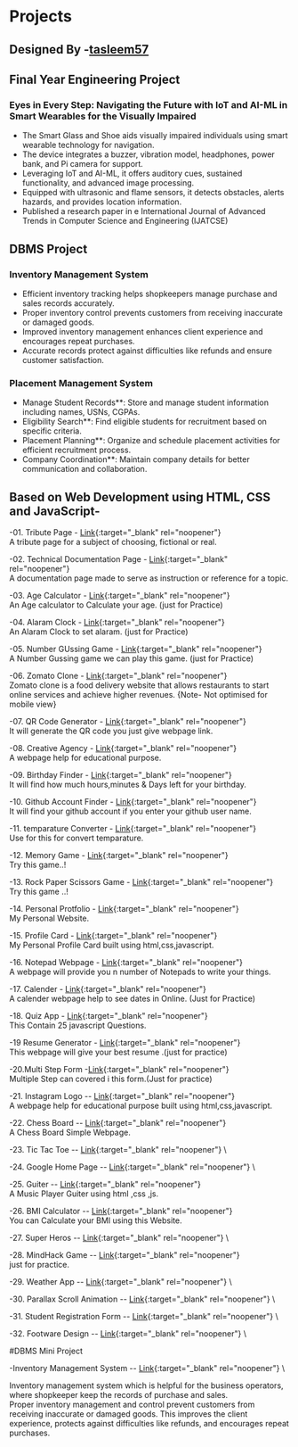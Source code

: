 # Projects
## Designed By  -[tasleem57][Link100]
[Link100]:https://github.com/tasleem57/

## Final Year Engineering Project

### Eyes in Every Step: Navigating the Future with IoT and AI-ML in Smart Wearables for the Visually Impaired

- The Smart Glass and Shoe aids visually impaired individuals using smart wearable technology for navigation.
- The device integrates a buzzer, vibration model, headphones, power bank, and Pi camera for support.
- Leveraging IoT and AI-ML, it offers auditory cues, sustained functionality, and advanced image processing.
- Equipped with ultrasonic and flame sensors, it detects obstacles, alerts hazards, and provides location information.
- Published a research paper in e International Journal of Advanced Trends in Computer Science and Engineering (IJATCSE)
  
## DBMS Project

### Inventory Management System

- Efficient inventory tracking helps shopkeepers manage purchase and sales records accurately.
- Proper inventory control prevents customers from receiving inaccurate or damaged goods.
- Improved inventory management enhances client experience and encourages repeat purchases.
- Accurate records protect against difficulties like refunds and ensure customer satisfaction.

### Placement Management System

- Manage Student Records**: Store and manage student information including names, USNs, CGPAs.
- Eligibility Search**: Find eligible students for recruitment based on specific criteria.
- Placement Planning**: Organize and schedule placement activities for efficient recruitment process.
- Company Coordination**: Maintain company details for better communication and collaboration.


## Based on Web Development using HTML, CSS and JavaScript-

-01. Tribute Page - [Link][Link1]{:target="_blank" rel="noopener"} \
A tribute page for a subject of choosing, fictional or real.

-02. Technical Documentation Page - [Link][Link2]{:target="_blank" rel="noopener"} \
A documentation page made to serve as instruction or reference for a topic.

-03. Age Calculator - [Link][Link3]{:target="_blank" rel="noopener"} \
An Age calculator to Calculate your age. (just for Practice)

-04. Alaram Clock - [Link][Link4]{:target="_blank" rel="noopener"} \
An Alaram Clock to set alaram. (just for Practice)

-05. Number GUssing Game - [Link][Link5]{:target="_blank" rel="noopener"} \
A Number Gussing game we can play this game. (just for Practice)

-06. Zomato Clone - [Link][Link6]{:target="_blank" rel="noopener"}  \
Zomato clone is a food delivery website that allows restaurants to start online services and achieve higher revenues.
{Note- Not optimised for mobile view}

-07. QR Code Generator - [Link][Link7]{:target="_blank" rel="noopener"}  \
It will generate the QR code you just give webpage link.

-08. Creative Agency - [Link][Link8]{:target="_blank" rel="noopener"}  \
A webpage help for educational purpose.

-09. Birthday Finder - [Link][Link9]{:target="_blank" rel="noopener"}  \
It will find how much hours,minutes & Days left for your birthday.

-10. Github Account Finder - [Link][Link10]{:target="_blank" rel="noopener"}  \
It will find your github account if you enter your github user name.

-11. temparature Converter  - [Link][Link11]{:target="_blank" rel="noopener"}  \
Use for this for convert temparature.


-12. Memory Game - [Link][Link12]{:target="_blank" rel="noopener"}  \
Try this game..!


-13. Rock Paper Scissors Game - [Link][Link13]{:target="_blank" rel="noopener"}  \
Try this game ..!


-14. Personal Protfolio - [Link][Link14]{:target="_blank" rel="noopener"}  \
My Personal Website. 


-15. Profile Card - [Link][Link15]{:target="_blank" rel="noopener"}  \
My Personal Profile Card built using html,css,javascript.


-16. Notepad Webpage - [Link][Link16]{:target="_blank" rel="noopener"}  \
A webpage will provide you n number of Notepads to write your things.


-17. Calender  - [Link][Link17]{:target="_blank" rel="noopener"}  \
A  calender webpage help to see dates in Online. (Just for Practice)

-18. Quiz App - [Link][Link18]{:target="_blank" rel="noopener"}  \
This Contain 25 javascript Questions.

-19 Resume Generator - [Link][Link19]{:target="_blank" rel="noopener"}  \
This webpage will give your best resume .(just for practice)

-20.Multi Step Form -[Link][Link20]{:target="_blank" rel="noopener"}  \
Multiple Step can covered i this form.(Just for practice)

-21. Instagram Logo -- [Link][Link21]{:target="_blank" rel="noopener"}  \
A webpage help for educational purpose built using html,css,javascript.

-22. Chess Board -- [Link][Link22]{:target="_blank" rel="noopener"}  \
A Chess Board Simple Webpage.

-23. Tic Tac Toe -- [Link][Link23]{:target="_blank" rel="noopener"}  \

-24. Google Home Page -- [Link][Link24]{:target="_blank" rel="noopener"}  \

-25. Guiter -- [Link][Link25]{:target="_blank" rel="noopener"}  \
A Music Player Guiter using html ,css ,js.

-26. BMI Calculator -- [Link][Link26]{:target="_blank" rel="noopener"}  \
You can Calculate your BMI using this Website.

-27. Super Heros -- [Link][Link27]{:target="_blank" rel="noopener"}  \

-28. MindHack Game -- [Link][Link28]{:target="_blank" rel="noopener"}  \
just for practice.

-29. Weather App -- [Link][Link29]{:target="_blank" rel="noopener"}  \

-30. Parallax Scroll Animation -- [Link][Link30]{:target="_blank" rel="noopener"}  \

-31. Student Registration Form -- [Link][Link31]{:target="_blank" rel="noopener"}  \

-32. Footware Design -- [Link][Link32]{:target="_blank" rel="noopener"}  \


#DBMS Mini Project

-Inventory Management System -- [Link][Link33]{:target="_blank" rel="noopener"}  \

Inventory management system which is helpful for the business operators, where shopkeeper keep the records of purchase and sales.\
Proper inventory management and control prevent customers from receiving inaccurate or damaged goods. This improves the client experience, protects against difficulties like refunds, and encourages repeat purchases.



[Link1]: https://tasleem57.github.io/Tribute-page-TSproject3//
[Link2]: https://tasleem57.github.io/Technical-Documentation-Page-TSproject5//
[Link3]: https://tasleem57.github.io/AGE-Calculator-TSproject6//
[Link4]: https://tasleem57.github.io/alaramclock1-TSproject1//
[Link5]: https://tasleem57.github.io/Numberguessinggame--TSProject2//
[Link6]: https://tasleem57.github.io/Zomatoclone-TSproject4//
[Link7]: https://tasleem57.github.io/QRCode-Generator//
[Link8]: https://tasleem57.github.io/Creative-Agency//
[Link9]: https://tasleem57.github.io/BirthDay-Finder//
[Link10]: https://tasleem57.github.io/Github-Account-Search//
[Link11]: https://tasleem57.github.io/converttemparature//
[Link12]:https://tasleem57.github.io/MemoryGAme//
[Link13]:https://tasleem57.github.io/Rock-Paper-Scissors-Game// 
[Link14]:https://tscompany57.github.io/Tasleem// 
[Link15]:https://tasleem57.github.io/Tasleem-ProfileCard// 
[Link16]:https://tasleem57.github.io/Notes-App// 
[Link17]:https://tasleem57.github.io/Calender// 
[Link18]:https://tasleem57.github.io/Quiz-App// 
[Link19]:https://tasleem57.github.io/ResumeGenerator//
[Link20]:https://tasleem57.github.io/Multi-Step-Form// 
[Link21]:https://tasleem57.github.io/Instagram-Logo-Using-HTML/
[Link22]: https://tasleem57.github.io/Chess-Board/
[Link23]: https://tasleem57.github.io/Tic-Tac-Toe/
[Link24]: https:https://tasleem57.github.io/Google-Home-Page/
[Link25]: https://tasleem57.github.io/Guitar/
[Link26]: https://tasleem57.github.io/BMI-Calculator/
[Link27]: https://tasleem57.github.io/Super-Heros/
[Link28]: https://tasleem57.github.io/MindHack-Game/
[Link29]: https://tasleem57.github.io/Weather-app/
[Link30]: https://tasleem57.github.io/Parallax-scroll-animation/
[Link31]: https://tasleem57.github.io/Student-Registration-Form/
[Link32]: https://tasleem57.github.io/Shoes-Footware-Design/
[link33]:https://github.com/tasleem57/Inventory-Management-System/
